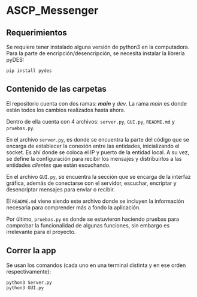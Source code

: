 # ASCP_Messenger

## Requerimientos

Se requiere tener instalado alguna versión de python3 en la computadora. 
Para la parte de encripción/desencripción, se necesita instalar la librería pyDES:

```
pip install pydes
```

## Contenido de las carpetas

El repositorio cuenta con dos ramas: ***main*** y *dev*. 
La rama *main* es donde están todos los cambios realizados hasta ahora. 

Dentro de ella cuenta con 4 archivos: `server.py`, `GUI.py`, `README.md` y `pruebas.py`. 

En el archivo `server.py`, es donde se encuentra la parte del código que se encarga de establecer la conexión entre las entidades, inicializando el socket. Es ahí donde se coloca el IP y puerto de la entidad local. A su vez, se define la configuración para recibir los mensajes y distribuirlos a las entidades *clientes* que están escuchando.

En el archivo `GUI.py`, se encuentra la sección que se encarga de la interfaz gráfica, además de conectarse con el servidor, escuchar, encriptar y desencriptar mensajes para enviar o recibir.

El `README.md` viene siendo este archivo donde se incluyen la información necesaria para comprender más a fondo la aplicación.

Por último, `pruebas.py` es donde se estuvieron haciendo pruebas para comprobar la funcionalidad de algunas funciones, sin embargo es irrelevante para el proyecto.


## Correr la app

Se usan los comandos (cada uno en una terminal distinta y en ese orden respectivamente): 

```
python3 Server.py 
python3 GUI.py
```
